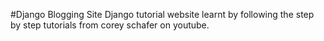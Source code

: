 #Django Blogging Site
Django tutorial website 
learnt by following the step by step tutorials from corey schafer on youtube.